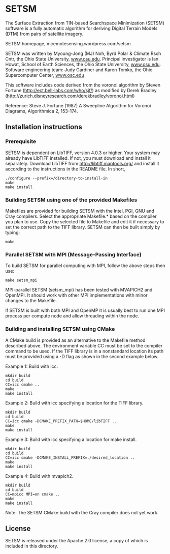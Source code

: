 # SETSM

The Surface Extraction from TIN-based Searchspace Minimization (SETSM) software
is a fully automatic algorithm for deriving Digital Terrain Models (DTM) from
pairs of satellite imagery.

SETSM homepage, mjremotesensing.wordpress.com/setsm

SETSM was written by Myoung-Jong (MJ) Noh, Byrd Polar & Climate Rsch Cntr, 
the Ohio State University, www.osu.edu.
Principal investigator is Ian Howat, School of Earth Sciences,
the Ohio State University, www.osu.edu.
Software engineering team:  Judy Gardiner and Karen Tomko, 
the Ohio Supercomputer Center, www.osc.edu

This software includes code derived from the voronoi algorithm by 
Steven Fortune (http://ect.bell-labs.com/who/sjf/) 
as modified by Derek Bradley 
(http://zurich.disneyresearch.com/derekbradley/voronoi.html)

Reference: Steve J. Fortune (1987) A Sweepline Algorithm for Voronoi Diagrams,
Algorithmica 2, 153-174.

## Installation instructions

### Prerequisite

SETSM is dependent on LibTIFF, version 4.0.3 or higher.  Your system may 
already have LibTIFF installed.  If not, you must download and install it 
separately.  Download LibTIFF from http://libtiff.maptools.org/ and install
it according to the instructions in the README file.  In short,
```
./configure --prefix=/directory-to-install-in
make
make install
```

### Building SETSM using one of the provided Makefiles

Makefiles are provided for building SETSM with the Intel, PGI, GNU and Cray 
compilers.  Select the appropriate Makefile.* based on the compiler you plan to 
use.  Copy the selected file to Makefile and edit it if necessary to set the 
correct path to the TIFF library.  SETSM can then be built simply by typing:
```
make
```

### Parallel SETSM with MPI (Message-Passing Interface)
To build SETSM for parallel computing with MPI, follow the above steps then use:
```
make setsm_mpi
```

MPI-parallel SETSM (setsm_mpi) has been tested with MVAPICH2 and 
OpenMPI.  It should work with other MPI implementations with minor changes 
to the Makefile.

If SETSM is built with both MPI and OpenMP it is usually best to run one 
MPI process per compute node and allow threading within the node.

### Building and installing SETSM using CMake

A CMake build is provided as an alternative to the Makefile method described 
above.  The environment variable CC must be set to the compiler command to be 
used.  If the TIFF library is in a nonstandard location its path must be 
provided using a -D flag as shown in the second example below.

Example 1:  Build with icc.
```
mkdir build
cd build
CC=icc cmake ..
make
make install
```

Example 2:  Build with icc specifying a location for the TIFF library.
```
mkdir build
cd build
CC=icc cmake -DCMAKE_PREFIX_PATH=$HOME/libTIFF ..
make
make install
```

Example 3:  Build with icc specifying a location for make install.
```
mkdir build
cd build
CC=icc cmake -DCMAKE_INSTALL_PREFIX=./desired_location ..
make
make install
```

Example 4: Build with mvapich2.
```
mkdir build
cd build
CC=mpicc MPI=on cmake ..
make
make install
```

Note:  The SETSM CMake build with the Cray compiler does not yet work.  

## License

SETSM is released under the Apache 2.0 license, a copy of which is included in
this directory.

